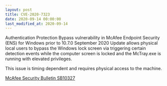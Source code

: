 ```yaml
---
layout: post
title: CVE-2020-7323
date: 2020-09-14 00:00:00
last_modified_at: 2020-09-14
---
```


Authentication Protection Bypass vulnerability in McAfee Endpoint Security (ENS) for Windows prior to 10.7.0 September 2020 Update allows physical local users to bypass the Windows lock screen via triggering certain detection events while the computer screen is locked and the McTray.exe is running with elevated privileges. 

This issue is timing dependent and requires physical access to the machine.

[McAfee Security Bulletin SB10327](https://kc.mcafee.com/corporate/index?page=content&id=SB10327)